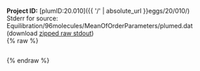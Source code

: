 **Project ID:** [plumID:20.010]({{ '/' | absolute_url }}eggs/20/010/)  
Stderr for source:  Equilibration/96molecules/MeanOfOrderParameters/plumed.dat   
(download [zipped raw stdout](plumed.dat.plumed.stdout.txt.zip))  
{% raw %}
<pre>
</pre>
{% endraw %}
